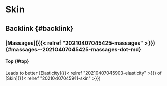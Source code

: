 # Skin


## Backlink {#backlink}


### [Massages]({{< relref "20210407045425-massages" >}}) {#massages--20210407045425-massages-dot-md}


#### Top {#top}

Leads to better [Elasticity]({{< relref "20210407045903-elasticity" >}}) of [Skin]({{< relref "20210407045911-skin" >}})
